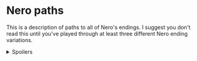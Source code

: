 # Nero paths <!-- omit in toc -->

This is a description of paths to all of Nero's endings.
I suggest you don't read this until you've played through
at least three different Nero ending variations.

<details>
  <summary>Spoilers</summary>

- [1st Floor](#1st-floor)
  - [1st Floor Moods](#1st-floor-moods)
  - [1st Floor Easy Escape and Bad Ending: Tamed](#1st-floor-easy-escape-and-bad-ending-tamed)
  - [1st Floor Bad Ending: Caged](#1st-floor-bad-ending-caged)
  - [1st Floor Hard Escape](#1st-floor-hard-escape)
  - [1st Floor Challenge Ending: Broken](#1st-floor-challenge-ending-broken)
- [2nd Floor](#2nd-floor)
  - [2nd Floor Easy Escape](#2nd-floor-easy-escape)
  - [2nd Floor Hard Escape](#2nd-floor-hard-escape)

Are you sure you want to see this?
Nero's story has many hints for all the endings,
and this description reveals many things that are
probably more fun to discover yourself.

<details>
  <summary>Yes, spoil me</summary>

## 1st Floor
- There are two solutions to the 1st floor: Easy and Hard.
- Hard requires doing the right things before Ivex leaves.
- Easy is available after Ivex leaves, if the player misses the Hard solution.

### 1st Floor Moods
Nero has 6 different moods when interacting with Ivex, and one more mood
after escaping the cross.
The moods are mostly flavor, affecting many descriptions.
There are only a few paths that require specific moods.
<details>
   <summary>Full description</summary>

- Nero's initial choice is 3 options that converge on Ivex Intro, but each
  option gets there in a different mood/state: `normal`, `naked`, `abused`.
- (1) `normal` is the baseline mood.
- (2) `naked` is triggered when Ivex removes Nero's clothes.
  - `naked` is one of the initial choices, and it can also happen at
    several other points.
  - Nero is always `naked` before Ivex leaves.
  - Becoming `naked` also asks barbs/smooth. There are 4 variants:
    Mica, Pevhin, and a skip option if the player's already
    already seen Mica or Pevhin's story in a previous playthrough.
- (3) `abused` is triggered when Ivex punches Nero's balls
  before the candle is lit.
  - `abused` is one of the initial options, and it can also happen at
    several other points.
  - `abused` can be false when Ivex leaves.
- (4) `tough` is triggered by some choices after `abused`.
  - Nero decides he's not going to cave in to abuse.
  - This changes the text in several places, but doesn't change any paths.
- (5) `subby` is triggered by particular dialog choices.
  - Nero decides he wants to be, or pretend to be, an apprentice.
  - `subby` is needed for reaching one ending.
- (6) `candleHorny` is triggered when the candle has been lit long enough,
  and it goes away when the candle is snuffed or disabled.
  - Nero is not thinking clearly. Everything is affected.
- (7) `extraHorny` is triggered when Nero escapes the cross on
    the easy path.
  - Nero is continually distracted by his unnaturally erect cock.
  - `extraHorny` is normally false after doing the hard escape,
    but there are optional actions that can trigger it anyway.

</details>

### 1st Floor Easy Escape and Bad Ending: Tamed
The easy solution is 3 steps that can be done before or after Ivex leaves,
and 1 step done after he leaves.

It's a simple set of choices and actions.
The game strongly nudges the player in the right direction.

A player will probably find this on their 1st or 2nd playthrough.

<details>
   <summary>Full description</summary>

- At the Ivex-gone restart point, Nero is bound to the cross,
  and the candle relights itself.
- Most actions at this point are not useful.
  They're either teases, or they provide
  hints for the next attempt at the 1st Floor Hard solution.
- 2 looks or 1 action will trigger `candleHorny`.
- 4 looks or 2 actions will take the candle to near-max.
- At near-max, the next look or action will take candle to max,
  which forces the final choice.
- These actions can be done earlier, or can be done here:
  - (1-A) Try casting any spell.
  - (2-A) Cast mage-sight.
  - (3-L) See the energy web of the crystals with mage-sight.
    - If `candleHorny`, looking at the mirror is enough.
- (4-A) When the candle is at max, and Nero has seen the crystal
  energy web with mage-sight, struggling will disrupt the grav crystals.
  - Anything other than struggling will fail.
  - This is basically a 50/50 choice if the player misses the hints.
  - On failure, Nero is overwhelmed by lust, and Ivex returns.
    - Bad Ending: Tamed Mild - cooperate
    - Bad Ending: Tamed Harsh - resist
- After disrupting the grav crystals, there's a choice between
  getting the letter opener or the candle.
  Both options succeed. There's no trap here.
- If the mirror is tapped, it will get broken,
  making it unavailable on the 2nd Floor,
  and making the 2nd Floor Easy solution unavailable.

</details>

### 1st Floor Bad Ending: Caged
There are two Caged endings, which can happen after Nero
escapes the cross.

Caged Mild is always reachable from
the Ivex-gone restart point.

Caged Harsh is meant to be a little tricky,
and it might require restarting from the beginning.
There's a hint about it in the Archives.

<details>
   <summary>Full description</summary>

- Bad Ending: Caged Mild - paw off before leaving.
- Bad Ending: Caged Harsh - use wand before leaving.
  - This requires asking Ivex about the wand,
    which can be done when the Sprite wants touch or password.

</details>

### 1st Floor Hard Escape
The hard solution is ~11 steps that must be done before Ivex leaves.
It's designed to be unlikely to be found on the
1st playthrough, but not too hard to find after a few more playthroughs.

It's basically an information puzzle. There are a lot of things to look at
and poke at, but many of them are red herrings, and there's only a limited
amount of time to do the right sequence of actions.

Whenever a player does the easy solution, they can learn a few more steps
of the hard solution. They're likely to know the whole solution by
the 4th or 5th playthrough.

<details>
   <summary>Full description</summary>

- (1) Try casting any non-attack spell
  - Attack closes some conversation paths, which means there isn't enough
    time to do everything else.
  - It might take a few playthroughs to understand the effects of attack,
    but most players will probably avoid doing attack after it fails once.
- (2) Cast mage-sight.
- (3) Tap the mirror to get the Sprite.
  - This step isn't obvious, but it's unlikely to be missed.
- Player will probably be here on 1st - 2rd playthrough.
- (4*) Look at the bottle, examine the glyphs.
  - This can be done earlier.
  - This is the only step that's just a look, not an action.
  - After a spell is cast, the player can also do (6) at the same time,
    saving a look.
- (5) Ask the Sprite to contact the bottle.
- Sprite now asks for device name.
- (6) Ask Ivex about the bottle to get the name.
  - This can sometimes be done at the same time as (4-L*), saving a look.
  - If Ivex has left, this will need another playthrough.
    But if the player is here on the 2nd playthrough, they've probably looked
    at the bottle early enough to have time to ask Ivex. So this probably
    doesn't need another playthrough.
- (7) Ask the Sprite to contact the bottle again.
- Sprite now asks Nero to touch its hole.
- (8) Ask Ivex about the penguin, when he's receptive.
  - This is a little tricky. There are several red herrings. It's possible
    that Ivex will leave before the player finds this.
  - If Ivex leaves, the Easy escape gives the player plenty of time to find
    hints to the hole.
  - "Ivex receptive" is also a little tricky. There are hints to it,
    but it might take a few tries to understand that an attack spell makes
    this impossible.
- Player will probably be here on 1st - 4th playthrough.
- Sprite asks Nero for password, misinterprets something Nero said as the
  password, and puts Nero on hold.
- (9) Tell Sprite quiet, to get out of hold.
- (10) Guess any password.
- (11) Ask Ivex about the snow globe.
  - There are two varieties of this: `candleHorny` and not.
  - When `candleHorny`, player has to ask about the snow globe twice.
    - There's a small trick here. There are two look paths to the snow globe,
      and after the first ask, the shorter path is unavailable.
  - When not `candleHorny`, asking about the snow globe is only
    available after asking one passwords (not counting the initial
    automatic mistake), and it's no longer available after asking two.
  - The player is very unlikely to get this step right on 1st playthrough.
    There's no hint about this before all the other steps are fulfilled,
    and there are many other possible passwords.
  - If the player gets here, but doesn't succeed before Ivex leaves,
    the Easy escape automatically tells the player the right password.
- Player will probably be here on 2nd - 5th playthrough.
- The password is a big tease:
  - There's a moment when it seems like it might succeed,
    and then it becomes a big failure.
  - Player goes through another section that feels like "crap, another
    obstacle, what else do I have to do to get past this."
  - But this turns out to actually work anyway. Nero is free.
- The mirror is saved. It can be taken to the 2nd Floor and used there.

</details>

### 1st Floor Challenge Ending: Broken
The challenge ending on the first floor is meant to be hard to reach,
but not impossible.
It requires understanding a few subtle things about Nero's paths
in order to do everything necessary within a limited amount of time.
There are clues to it in various places in Nero's story,
and the Archives will give subtle hints.

<details>
  <summary>All the hints in the Archives</summary>

- If the player has not yet unlocked a Tamed ending:
  - "Another hint will appear after Nero has a disturbing dream..."
- If the player has not yet unlocked the Caged Mild ending:
  - "Another hint will appear after Nero gets stuck in a red glow..."
- If the player has not yet escaped with the mirror:
  - "Another hint will appear after Nero stops saying please..."
- If the player has not yet noticed what Ivex forgot:
  - "Does Nero know a spell that can escape Ivex's wand?"
- If the player has not yet noticed the glitch:
  - "Barbs or smooth... Is there a third choice?"
- Final hint:
  - "You know all the pieces of the puzzle.
    Can Nero use his spell to escape Ivex's wand?"

</details>

<details>
   <summary>Full description</summary>

- You must have seen Mica already in other playthroughs.
- Pick the neutral or abused start. (Do not cast Endgame).
- Follow the dialog branches to becoming an apprentice.
- When Ivex removes Nero's clothes, use the 3rd option.
- Demonstrate Nero's best spell.
- Make sure to ask about the wand before Ivex leaves.
- Finish the hard escape *before* becoming horny.
- Use the wand.

</details>

## 2nd Floor
Under construction. This is the tentative plan, not implemented yet.

There are two solutions to the 2nd floor: Easy and Hard.

### 2nd Floor Easy Escape
The easy solution requires doing the 1st Floor Hard Escape.
It has 4 steps, and it's very easy, basically a reward for
finding 1st Floor Hard.

<details>
   <summary>Full description</summary>

- Player has done 1st Floor Hard. Nero escaped 1st floor and has the mirror.
- (1) Read spellbook to find out about gems and the teleport spell.
- (2) Use mirror and poltergeist device in lion room to immobilize lion.
  The lion doesn't stay immobilized, but you can repeat it forever.
- (3) Get a blank gem from the lion room.
- (4) Energize the gem with teleport.
- (5) Teleport out.

</details>

### 2nd Floor Hard Escape
The hard solution has 14 steps.
It's basically a clockwork timing puzzle.
It's a little tricky, but there are several retryable loops,
so it's pretty forgiving.

The bad endings here don't have much warning, but once a player has
reached a bad ending, it's pretty obvious how to avoid it on the
next playthrough.

The player will probably need a few playthroughs to get this right.
The choices are pretty narrow, so it's probably easier than 1st Floor Hard.

<details>
   <summary>Full description</summary>

- Nero escaped 1st floor but doesn't have the mirror.
- Nero needs the gem in the blob.
  - Nero is not going to enter the blob without a way to escape, which is
    wearing the ring.
  - The ring has a short timer:
    - Wearing it makes it glow green.
    - After one action, it glows yellow.
    - If Nero doesn't take it off when it's yellow, it turns red and locks on.
      - Bad Ending: Overwhelmed Mild - lion is not following or hunting.
      - Bad Ending: Overwhelmed Harsh - lion is following.
      - Bad Ending: Wrecked - lion is hunting.
  - Entering the blob alone will not get the gem.
    - This can be repeated, as long as the player removes the ring after.
    - After two failures, suggest doing something else.
  - Nero needs to get the lion to enter the blob with him, which distracts
    the blob enough to let Nero get the gem.
    - Nero is not able to overpower the lion.
    - Nero has to get the lion to chase him into the blob.
  - The lion has two chase modes:
    - "Follow" is slow and relentless.
      - Nero can evade the lion indefinitely in a room, and take any number
        of actions in the room.
      - Moving to another room will drop everything Nero is holding, but not
        the ring if he's wearing it.
      - The lion is not going to chase Nero into the blob.
    - "Hunt" is fast and feral:
      - After any action, Nero is forced into an adjacent room after dropping
        everything (but not the ring, if he's wearing it).
      - The lion will chase Nero into the blob.
    - TODO: getting into hunt mode is a dialog maze. Nero has to find the
      right way to confuse the lion's instructions.
    - TODO: need a timing subtlety that allows Nero to get both enthralled and
      hunted while wearing ring
  - Nero has to start the lion hunting before wearing the ring. The other
    order never works:
    - Put on ring, it turns green.
    - Start lion hunting, ring turns yellow and Nero is starting to feel stiff.
    - Any action other than removing the ring will fail to evade the lion.
      - Bad Ending: Wrecked. (and thrall is involved somehow)
  - To enter the blob with the lion:
    - Nero has to be wearing the ring, and the lion has to be hunting.
    - He can't start this in the Extraction room:
      - Start lion hunting.
      - Put on ring, it turns green, the lion hunts him into the Hallway.
      - Move back to extraction room, the ring turns yellow.
      - He now has to take off the ring, or get caught by the lion.
    - So Nero has to start in the hallway:
      - Start lion hunting.
      - Put on ring, it turns green, lion hunts him into the Extraction room.
      - Dive into the blob, lion chases him in.
  - The next problem is, the door to the Extraction room is on a timer.
    - From the Hallway, touching the gem on the door will cause it to play
      a fanfare, then open the next turn, then close the turn after.
    - This is what the statue is for.
      - Pulling down the statue will start it falling.
      - Next turn, Nero starts the lion hunting. The statue hits the door gem,
        and the door opens.
      - Nero puts on the ring, the door is still open, the lion hunts him
        into the extraction room.
  - Note: it isn't possible to escape if the player starts the lion hunting
    earlier.
    - To keep the dead-end short, Nero loses the ring entirely if he's holding
      it, not wearing it, when hunted into another room.
    - TODO: This still might be too frustrating? Add generous hints on this
      failure path, or maybe simplify the puzzle by removing the door delay
      entirely.
- This is the complete list of steps needed to escape:
  - (1) Read journal, to find out about the gem in blob.
  - (2) Look at blob, see the gem.
  - (3) Find the ring.
  - (4) Optional: Drop ring in hallway.
  - (5) Talk to lion, start lion following.
  - (6) If holding ring, wear ring, it's now green.
  - (7) Go to hallway, ring is now yellow.
  - (8) Remove ring, or pick up ring.
  - (9) Pull Ivex statue, which starts falling.
  - (10) Talk to lion, start lion in "hunt" mode. Statue falls on door.
    Door opens.
  - (11) Wear ring, it's now green. Door is open, and lion hunts Nero into
    Extraction room.
  - (12) Dive into blob, lion jumps in too.
  - (13) Lion distracts blob long enough that Nero can get the gem.
  - (14) Teleport out. Once Nero is out, he has magic back and can defuse
    the ring.
- Ways to fail
  - Wear the ring too long:
    - Bad Ending: Overwhelmed Mild - lion is not following or hunting.
    - Bad Ending: Overwhelmed Harsh - lion is following.
    - Challenge Ending: Wrecked - lion is hunting 
      (and probably Thrall is involved).
  - Lose ring while hunted:
    - Bad Ending: Hunted Mild - cooperate.
    - Bad Ending: Hunted Harsh - resist.
  - Nene of these failures has much warning before it happens,
    but once the player knows they can happen, they're easy to avoid:
    - Take off the ring as soon as it's yellow.
    - Don't activate lion hunting until everything is ready.
- So this is solvable on 1st - 4th playthrough (1st: fail 1F escape, 2nd: fail
  with ring, 3rd: fail with lion), but the timing puzzle may take several tries
  to get right.

</details>

</details>

</details>

